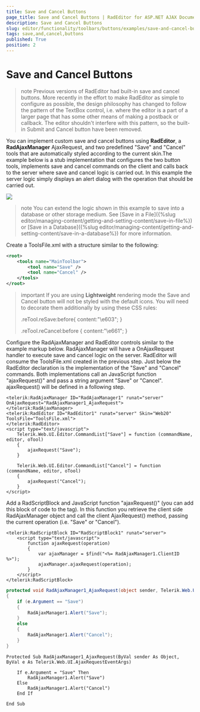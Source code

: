 ```yaml
---
title: Save and Cancel Buttons
page_title: Save and Cancel Buttons | RadEditor for ASP.NET AJAX Documentation
description: Save and Cancel Buttons
slug: editor/functionality/toolbars/buttons/examples/save-and-cancel-buttons
tags: save,and,cancel,buttons
published: True
position: 2
---
```


# Save and Cancel Buttons

>note Previous versions of RadEditor had built-in save and cancel buttons. More recently in the effort to make RadEditor as simple to configure as possible, the design philosophy has changed to follow the pattern of the TextBox control, i.e. where the editor is a part of a larger page that has some other means of making a postback or callback. The editor shouldn't interfere with this pattern, so the built-in Submit and Cancel button have been removed.

You can implement custom save and cancel buttons using **RadEditor**, a **RadAjaxManager** AjaxRequest, and two predefined "Save" and "Cancel" tools that are automatically styled according to the current skin.The example below is a stub implementation that configures the two button tools, implements save and cancel commands on the client and calls back to the server where save and cancel logic is carried out. In this example the server logic simply displays an alert dialog with the operation that should be carried out.

![](images/editor-buttons007.png)

>note You can extend the logic shown in this example to save into a database or other storage medium. See [Save in a File]({%slug editor/managing-content/getting-and-setting-content/save-in-file%}) or [Save in a Database]({%slug editor/managing-content/getting-and-setting-content/save-in-a-database%}) for more information.

Create a ToolsFile.xml with a structure similar to the following:

````XML
<root>  
	<tools name="MainToolbar">    
		<tool name="Save" />    
		<tool name="Cancel" />  
	</tools>
</root>
````

>important If you are using **Lightweight** rendering mode the Save and Cancel button will not be styled with the default icons. You will need to decorate them additionally by using these CSS rules:
>
>	.reTool.reSave:before{
>	    content:"\e603";
>	}
>	
>	.reTool.reCancel:before {
>	     content:"\e661";
>	}


Configure the RadAjaxManager and RadEditor controls similar to the example markup below. RadAjaxManager will have a OnAjaxRequest handler to execute save and cancel logic on the server. RadEditor will consume the ToolsFile.xml created in the previous step. Just below the RadEditor declaration is the implementation of the "Save" and "Cancel" commands. Both implementations call an JavaScript function "ajaxRequest()" and pass a string argument "Save" or "Cancel". ajaxRequest() will be defined in a following step.

````ASP.NET
<telerik:RadAjaxManager ID="RadAjaxManager1" runat="server" OnAjaxRequest="RadAjaxManager1_AjaxRequest">
</telerik:RadAjaxManager>
<telerik:RadEditor ID="RadEditor1" runat="server" Skin="Web20" ToolsFile="ToolsFile.xml">
</telerik:RadEditor>
<script type="text/javascript">
	Telerik.Web.UI.Editor.CommandList["Save"] = function (commandName, editor, oTool)
	{
		ajaxRequest("Save"); 
	}

	Telerik.Web.UI.Editor.CommandList["Cancel"] = function (commandName, editor, oTool)
	{
		ajaxRequest("Cancel");
	}
</script>
````

Add a RadScriptBlock and JavaScript function "ajaxRequest()" (you can add this block of code to the <head> tag). In this function you retrieve the client side RadAjaxManager object and call the client AjaxRequest() method, passing the current operation (i.e. "Save" or "Cancel").

````ASP.NET
<telerik:RadScriptBlock ID="RadScriptBlock1" runat="server">
	<script type="text/javascript">    
		function ajaxRequest(operation)    
		{       
			var ajaxManager = $find("<%= RadAjaxManager1.ClientID %>");       
			ajaxManager.ajaxRequest(operation);    
		}    
	</script>
</telerik:RadScriptBlock>
````

````C#
protected void RadAjaxManager1_AjaxRequest(object sender, Telerik.Web.UI.AjaxRequestEventArgs e)
{    
	if (e.Argument == "Save")    
	{        
		RadAjaxManager1.Alert("Save");     
	}    
	else    
	{        
		RadAjaxManager1.Alert("Cancel");     
	}
}			
````
````VB
Protected Sub RadAjaxManager1_AjaxRequest(ByVal sender As Object, ByVal e As Telerik.Web.UI.AjaxRequestEventArgs)

	If e.Argument = "Save" Then
		RadAjaxManager1.Alert("Save")
	Else
		RadAjaxManager1.Alert("Cancel")
	End If

End Sub	
````

